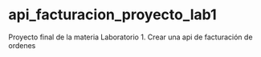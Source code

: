 # api_facturacion_proyecto_lab1
Proyecto final de la materia Laboratorio 1. Crear una api de facturación de ordenes

